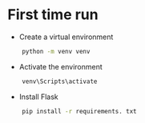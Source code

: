 # First time run 

- Create a virtual environment 

```bash 
    python -m venv venv  
```

- Activate the environment 

```bash
    venv\Scripts\activate
```

- Install Flask

```bash
    pip install -r requirements. txt
```

